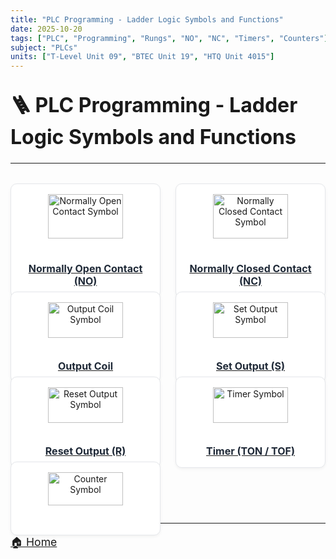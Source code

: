 ```yaml
---
title: "PLC Programming - Ladder Logic Symbols and Functions"
date: 2025-10-20
tags: ["PLC", "Programming", "Rungs", "NO", "NC", "Timers", "Counters"]
subject: "PLCs"
units: ["T-Level Unit 09", "BTEC Unit 19", "HTQ Unit 4015"]
---
```


<head>
  <style>
    .projects {
      display: grid;
      grid-template-columns: repeat(auto-fit, minmax(220px, 1fr));
      gap: 1.5rem;
      margin-top: 2rem;
    }

    .card-link {
      text-decoration: none;
    }

    .card {
      background: #ffffff;
      border: 1px solid #e5e7eb;
      border-radius: 10px;
      overflow: hidden;
      box-shadow: 0 2px 5px rgba(0, 0, 0, 0.05);
      transition: transform 0.2s ease;
      display: flex;
      flex-direction: column;
      align-items: center;
      padding: 1rem;
      height: 100%;
      text-align: center;
    }

    .card:hover {
      transform: scale(1.03);
    }

    .card img {
      width: 80%;
      max-width: 150px;
      height: auto;
      margin-bottom: 0.75rem;
      border-radius: 6px;
    }

    .card h3 {
      color: #1f2937;
      margin: 0.5rem 0 0;
      font-size: 1rem;
    }

    h1 {
      font-size: 2rem;
      margin-top: 2rem;
    }

    p {
      font-size: 1.1rem;
    }
  </style>
</head>

# 🪜 PLC Programming - Ladder Logic Symbols and Functions

---

<div class="projects">
  <a class="card-link" href="#">
    <div class="card">
      <img src="https://EngineeringShare.github.io/engineering-hub/images/PLC-Icons/NO_Contact.png" alt="Normally Open Contact Symbol">
      <h3>Normally Open Contact (NO)</h3>
    </div>
  </a>

  <a class="card-link" href="#">
    <div class="card">
      <img src="https://EngineeringShare.github.io/engineering-hub/images/PLC-Icons/NC_Contact.png" alt="Normally Closed Contact Symbol">
      <h3>Normally Closed Contact (NC)</h3>
    </div>
  </a>

  <a class="card-link" href="#">
    <div class="card">
      <img src="https://EngineeringShare.github.io/engineering-hub/images/PLC-Icons/Output.png" alt="Output Coil Symbol">
      <h3>Output Coil</h3>
    </div>
  </a>

  <a class="card-link" href="#">
    <div class="card">
      <img src="https://EngineeringShare.github.io/engineering-hub/images/PLC-Icons/Set_Output.png" alt="Set Output Symbol">
      <h3>Set Output (S)</h3>
    </div>
  </a>

  <a class="card-link" href="#">
    <div class="card">
      <img src="https://EngineeringShare.github.io/engineering-hub/images/PLC-Icons/Reset_Output.png" alt="Reset Output Symbol">
      <h3>Reset Output (R)</h3>
    </div>
  </a>

  <a class="card-link" href="#">
    <div class="card">
      <img src="https://EngineeringShare.github.io/engineering-hub/images/PLC-Icons/TON_Timer.png" alt="Timer Symbol">
      <h3>Timer (TON / TOF)</h3>
    </div>
  </a>

  <a class="card-link" href="#">
    <div class="card">
      <img src="https://EngineeringShare.github.io/engineering-hub/images/PLC-Icons/CTU_Counter.png" alt="Counter Symbol">
    </div>
  </a>
</div>

---

<a href="https://engineeringshare.github.io/engineering-hub">🏠 Home</a>
